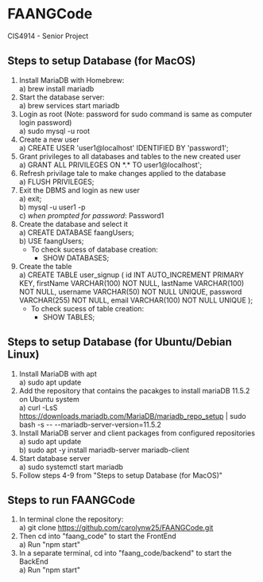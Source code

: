 # FAANGCode
CIS4914 - Senior Project

## Steps to setup Database (for MacOS)
1. Install MariaDB with Homebrew:<br/>
   a) brew install mariadb
2. Start the database server:<br/>
   a) brew services start mariadb
3. Login as root (Note: password for sudo command is same as computer login password)<br/>
   a) sudo mysql -u root
4. Create a new user<br/>
   a) CREATE USER 'user1@localhost' IDENTIFIED BY 'password1';
5. Grant privileges to all databases and tables to the new created user<br/>
   a) GRANT ALL PRIVILEGES ON \*.\* TO user1@localhost';
6. Refresh privilage tale to make changes applied to the database<br/>
   a) FLUSH PRIVILEGES;
7. Exit the DBMS and login as new user<br/>
   a) exit;<br/>
   b) mysql -u user1 -p<br/>
   c) *when prompted for password*: Password1
8. Create the database and select it<br/>
   a) CREATE DATABASE faangUsers;<br/>
   b) USE faangUsers;
      - To check sucess of database creation:<br/>
         - SHOW DATABASES;<br/>
10. Create the table<br/>
    a) CREATE TABLE user_signup (
    id INT AUTO_INCREMENT PRIMARY KEY, 
    firstName VARCHAR(100) NOT NULL,
    lastName VARCHAR(100) NOT NULL,
    username VARCHAR(50) NOT NULL UNIQUE,
    password VARCHAR(255) NOT NULL,
    email VARCHAR(100) NOT NULL UNIQUE
   );<br/>
      - To check sucess of table creation: <br/>
         - SHOW TABLES;

## Steps to setup Database (for Ubuntu/Debian Linux)
1. Install MariaDB with apt<br/>
   a) sudo apt update
2. Add the repository that contains the pacakges to install mariaDB 11.5.2 on Ubuntu system<br/>
   a) curl -LsS https://downloads.mariadb.com/MariaDB/mariadb_repo_setup | sudo bash -s -- --mariadb-server-version=11.5.2
3. Install MariaDB server and client packages from configured repositories<br/>
   a) sudo apt update<br/>
   b) sudo apt -y install mariadb-server mariadb-client
4. Start database server<br/>
   a) sudo systemctl start mariadb
5. Follow steps 4-9 from "Steps to setup Database (for MacOS)"<br/>
   
## Steps to run FAANGCode
1. In terminal clone the repository:<br/>
   a) git clone https://github.com/carolynw25/FAANGCode.git
2. Then cd into "faang_code" to start the FrontEnd<br/>
   a) Run "npm start"
3. In a separate terminal, cd into "faang_code/backend" to start the BackEnd<br/>
   a) Run "npm start"
